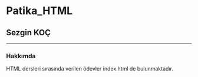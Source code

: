 # Patika_HTML

## Sezgin KOÇ

---

### Hakkımda

<p> HTML dersleri sırasında verilen ödevler index.html de bulunmaktadır. </p>


